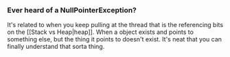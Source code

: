 ### Ever heard of a NullPointerException?
It's related to when you keep pulling at the thread that is the referencing bits on the [[Stack vs Heap|heap]]. When a object exists and points to something else, but the thing it points to doesn't exist. It's neat that you can finally understand that sorta thing. 

